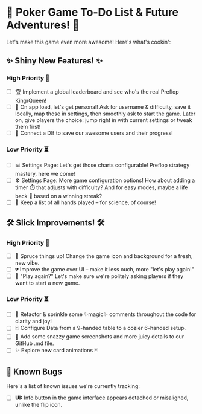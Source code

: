 # 🚀 Poker Game To-Do List & Future Adventures! 🌟

Let's make this game even more awesome! Here's what's cookin':

## ✨ Shiny New Features! ✨

### High Priority 🚀
- [ ] 🏆 Implement a global leaderboard and see who's the real Preflop King/Queen!
- [ ] 👤 On app load, let's get personal! Ask for username & difficulty, save it locally, map those in settings, then smoothly ask to start the game. Later on, give players the choice: jump right in with current settings or tweak them first!
- [ ] 💾 Connect a DB to save our awesome users and their progress!

### Low Priority ⏳
- [ ] 📊 Settings Page: Let's get those charts configurable! Preflop strategy mastery, here we come!
- [ ] ⚙️ Settings Page: More game configuration options! How about adding a timer ⏱️ that adjusts with difficulty? And for easy modes, maybe a life back 💖 based on a winning streak?
- [ ] 📜 Keep a list of all hands played – for science, of course!

## 🛠️ Slick Improvements! 🛠️

### High Priority 🚀
- [ ] 🎨 Spruce things up! Change the game icon and background for a fresh, new vibe.
- [ ] 💔 Improve the game over UI – make it less ouch, more "let's play again!"
- [ ] 🤔 "Play again?" Let's make sure we're politely asking players if they want to start a new game.

### Low Priority ⏳
- [ ] 🧹 Refactor & sprinkle some ✨magic✨ comments throughout the code for clarity and joy!
- [ ] 🃏 Configure Data from a 9-handed table to a cozier 6-handed setup.
- [ ] 📸 Add some snazzy game screenshots and more juicy details to our GitHub .md file.
- [ ] ✨ Explore new card animations 🃏

## 🐛 Known Bugs

Here's a list of known issues we're currently tracking:

- [ ] **UI:** Info button in the game interface appears detached or misaligned, unlike the flip icon.

